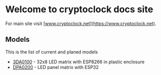 # Welcome to cryptoclock docs site

For main site visit [www.cryptoclock.net](https://www.cryptoclock.net).

## Models

This is the list of current and planed models

* [3DA0100](3DA0100) - 32x8 LED matrix with ESP8266 in plastic enclosure
* [DPA0200](DPA0200) - LED panel matrix with ESP32
